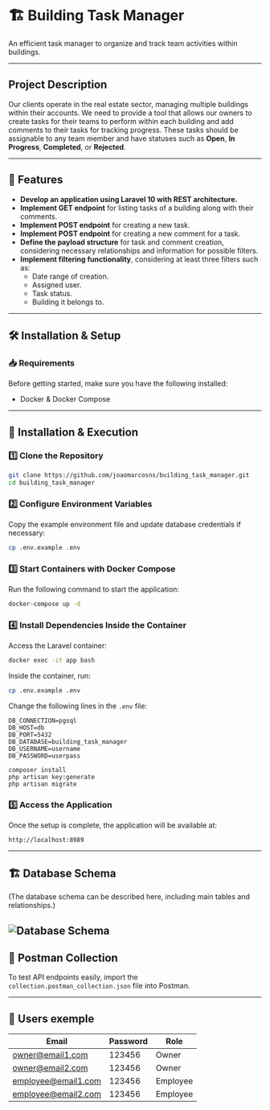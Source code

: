 # 🏗️ Building Task Manager

An efficient task manager to organize and track team activities within buildings.

---

## **Project Description**

Our clients operate in the real estate sector, managing multiple buildings within their accounts. We need to provide a tool that allows our owners to create tasks for their teams to perform within each building and add comments to their tasks for tracking progress. These tasks should be assignable to any team member and have statuses such as **Open**, **In Progress**, **Completed**, or **Rejected**.

---

## 🚀 **Features**

- **Develop an application using Laravel 10 with REST architecture.**
- **Implement GET endpoint** for listing tasks of a building along with their comments.
- **Implement POST endpoint** for creating a new task.
- **Implement POST endpoint** for creating a new comment for a task.
- **Define the payload structure** for task and comment creation, considering necessary relationships and information for possible filters.
- **Implement filtering functionality**, considering at least three filters such as:
  - Date range of creation.
  - Assigned user.
  - Task status.
  - Building it belongs to.

---

## 🛠️ **Installation & Setup**

### 📥 **Requirements**

Before getting started, make sure you have the following installed:

- Docker & Docker Compose

---

## 📌 Installation & Execution

### 1️⃣ Clone the Repository

```bash
git clone https://github.com/joaomarcosns/building_task_manager.git
cd building_task_manager
```

### 2️⃣ Configure Environment Variables

Copy the example environment file and update database credentials if necessary:

```bash
cp .env.example .env
```

### 3️⃣ Start Containers with Docker Compose

Run the following command to start the application:

```bash
docker-compose up -d
```

### 4️⃣ Install Dependencies Inside the Container

Access the Laravel container:

```bash
docker exec -it app bash
```

Inside the container, run:

```bash
cp .env.example .env
```

Change the following lines in the `.env` file:

```env
DB_CONNECTION=pgsql
DB_HOST=db
DB_PORT=5432
DB_DATABASE=building_task_manager
DB_USERNAME=username
DB_PASSWORD=userpass
```

```
composer install
php artisan key:generate
php artisan migrate
```

### 5️⃣ Access the Application

Once the setup is complete, the application will be available at:

```
http://localhost:8989
```

---

## 🏗️ Database Schema

(The database schema can be described here, including main tables and relationships.)

![Database Schema](https://postimg.cc/JDDq7MbQ)
---

## 📩 Postman Collection

To test API endpoints easily, import the `collection.postman_collection.json` file into Postman.

---

## 📜 Users exemple

| Email               | Password | Role   |
|---------------------|---------|---------|
| <owner@email1.com>  | 123456  | Owner  |
| <owner@email2.com>  | 123456  | Owner  |
| <employee@email1.com>  | 123456  | Employee  |
| <employee@email2.com>  | 123456  | Employee  |
